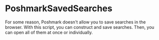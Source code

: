 # PoshmarkSavedSearches
For some reason, Poshmark doesn't allow you to save searches in the browser. With this script, you can construct and save searches. Then, you can open all of them at once or individually. 
